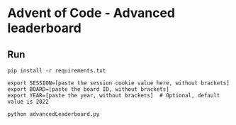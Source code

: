 # Advent of Code - Advanced leaderboard

## Run
```shell
pip install -r requirements.txt

export SESSION=[paste the session cookie value here, without brackets]
export BOARD=[paste the board ID, without brackets]
export YEAR=[paste the year, without brackets]  # Optional, default value is 2022

python advancedLeaderboard.py
```
